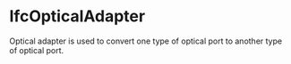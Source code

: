 IfcOpticalAdapter
=================
Optical adapter is used to convert one type of optical port to another type of
optical port.


